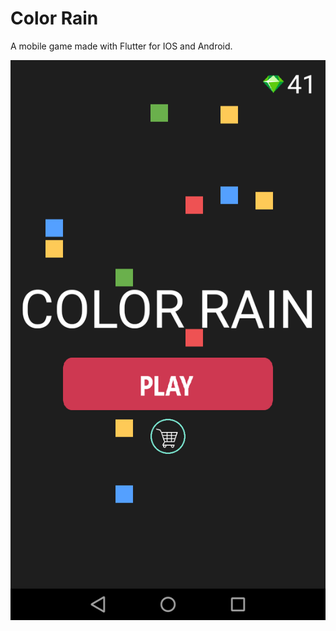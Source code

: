 # Color Rain

A mobile game made with Flutter for IOS and Android.

![Description of the image](https://github.com/Mark-RI/ColorRainMobileFlutter/blob/master/HomeScreen.png)

